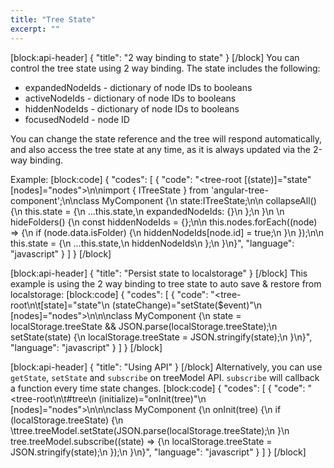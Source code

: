 ```yaml
---
title: "Tree State"
excerpt: ""
---
```

[block:api-header]
{
  "title": "2 way binding to state"
}
[/block]
You can control the tree state using 2 way binding.
The state includes the following:
- expandedNodeIds - dictionary of node IDs to booleans
- activeNodeIds - dictionary of node IDs to booleans
- hiddenNodeIds - dictionary of node IDs to booleans
- focusedNodeId - node ID

You can change the state reference and the tree will respond automatically, and also access the tree state at any time, as it is always updated via the 2-way binding.

Example:
[block:code]
{
  "codes": [
    {
      "code": "<tree-root [(state)]=\"state\" [nodes]=\"nodes\"></tree-root>\n\nimport { ITreeState } from 'angular-tree-component';\n\nclass MyComponent {\n  state:ITreeState;\n\n  collapseAll() {\n    this.state = {\n      ...this.state,\n      expandedNodeIds: {}\n    };\n  }\n  \n  hideFolders() {\n    const hiddenNodeIds = {};\n\n    this.nodes.forEach((node) => {\n      if (node.data.isFolder) {\n        hiddenNodeIds[node.id] = true;\n      }\n    });\n\n    this.state = {\n      ...this.state,\n      hiddenNodeIds\n    };\n  }\n}",
      "language": "javascript"
    }
  ]
}
[/block]

[block:api-header]
{
  "title": "Persist state to localstorage"
}
[/block]
This example is using the 2 way binding to tree state to auto save & restore from localstorage:
[block:code]
{
  "codes": [
    {
      "code": "<tree-root\n\t[state]=\"state\"\n  (stateChange)=\"setState($event)\"\n  [nodes]=\"nodes\">\n</tree-root>\n\nclass MyComponent {\n  state = localStorage.treeState && JSON.parse(localStorage.treeState);\n  setState(state) {\n    localStorage.treeState = JSON.stringify(state);\n  }\n}",
      "language": "javascript"
    }
  ]
}
[/block]

[block:api-header]
{
  "title": "Using API"
}
[/block]
Alternatively, you can use `getState`, `setState` and `subscribe` on treeModel API.
`subscribe` will callback a function every time state changes.
[block:code]
{
  "codes": [
    {
      "code": "<tree-root\n\t#tree\n  (initialize)=\"onInit(tree)\"\n  [nodes]=\"nodes\">\n</tree-root>\n\nclass MyComponent {\n  onInit(tree) {\n    if (localStorage.treeState) {\n    \ttree.treeModel.setState(JSON.parse(localStorage.treeState);\n    }\n    tree.treeModel.subscribe((state) => {\n      localStorage.treeState = JSON.stringify(state);\n    });\n  }\n}",
      "language": "javascript"
    }
  ]
}
[/block]